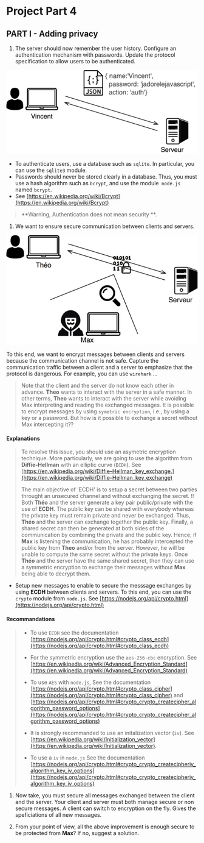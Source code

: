 # Project Part 4

## PART I - Adding privacy
1. The server should now remember the user history.
Configure an authentication mechanism with passwords. Update the protocol specification to allow users to be authenticated.

  ![Alt text](images/authbasic.png?raw=true "authentification basique")

  -  To authenticate users, use a database such as `sqlite`. In particular, you can use the `sqlite3` module.
  - Passwords should never be stored clearly in a database. Thus, you must use a hash algorithm such as `bcrypt`, and use the module` node.js` named `bcrypt`.
  - See [https://en.wikipedia.org/wiki/Bcrypt](https://en.wikipedia.org/wiki/Bcrypt)  
> **Warning, Authentication does not mean security **.

1. We want to ensure secure communication between clients and servers.

![Alt text](images/secure.png?raw=true "Encrypted Authentication")

To this end, we want to encrypt messages between clients and servers because the communication channel is not safe. Capture the communication traffic between a client and a server to emphasize that the protocol is dangerous. For example, you can use `wirehark` ...

>Note that the client and the server do not know each other in advance. **Theo** wants to interact with the server in a safe manner. In other terms,
**Theo** wants to interact with the server while avoiding
 Max interpreting and reading the exchanged messages. It is possible to encrypt messages by using `symetric encryption`, i.e., by using a key or a password. But how is it possible to exchange a secret without Max intercepting it??

#### Explanations
> To resolve this issue, you should use an asymetric encryption technique. More particularly, we are going to use the algorithm from **Diffie-Hellman** with an elliptic curve (`ECDH`). See [https://en.wikipedia.org/wiki/Diffie–Hellman_key_exchange.](https://en.wikipedia.org/wiki/Diffie–Hellman_key_exchange)
>
>The main objective of 'ECDH' is to setup a secret between two parties throught an unsecured channel and without exchanging the secret. !!
 Both **Théo** and the server generate a key pair public/private with the use of **ECDH**.
The public key can be shared with everybody whereas the private key must remain private and never be exchanged. Thus,
 **Théo** and the server can exchange together the public key. Finally, a shared secret can then be generated at both sides of the communication by combining the private and the public key. Hence, if **Max** is listening the communication, he has probably intercepted the public key from **Theo** and/or from the server. However, he will be unable to compute the same secret without the private keys.
 Once **Théo** and the server have the same shared secret, then they can use a symmetric encryption to exchange their messages without
**Max** being able to decrypt them.

- Setup new messages to enable to secure the messsage exchanges by using **ECDH** between clients and servers. To this end, you can use the `crypto` module from `node.js`. See [https://nodejs.org/api/crypto.html](https://nodejs.org/api/crypto.html)

#### Recommandations

>- To use `ECDH` see the documentation
[https://nodejs.org/api/crypto.html#crypto_class_ecdh](https://nodejs.org/api/crypto.html#crypto_class_ecdh)
>
> - For the symmetric encryption use the
`aes-256-cbc` encryption. See [https://en.wikipedia.org/wiki/Advanced_Encryption_Standard](https://en.wikipedia.org/wiki/Advanced_Encryption_Standard)
>
>- To use `AES` with `node.js`, See the documentation
[https://nodejs.org/api/crypto.html#crypto_class_cipher](https://nodejs.org/api/crypto.html#crypto_class_cipher)
and
[https://nodejs.org/api/crypto.html#crypto_crypto_createcipher_algorithm_password_options](https://nodejs.org/api/crypto.html#crypto_crypto_createcipher_algorithm_password_options)
>
>- It is strongly recommanded to use an initalization vector (`iv`). See
[https://en.wikipedia.org/wiki/Initialization_vector](https://en.wikipedia.org/wiki/Initialization_vector).
>
>- To use a `iv` in `node.js` See the  documentation
[https://nodejs.org/api/crypto.html#crypto_crypto_createcipheriv_algorithm_key_iv_options](https://nodejs.org/api/crypto.html#crypto_crypto_createcipheriv_algorithm_key_iv_options)

1. Now take, you must secure all messages exchanged between the client and the server. Your client and server must both manage secure or non secure messages. A client can switch to encryption on the fly. Gives the speficiations of all new messages. 

1.  From your point of view, all the above improvement is enough secure to be protected from **Max**? If no, suggest a solution.

